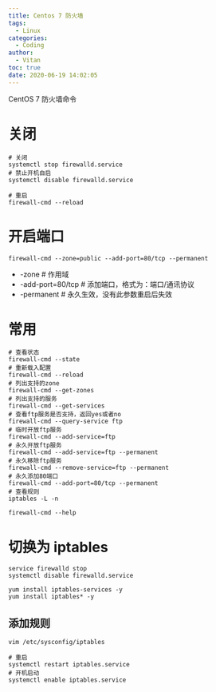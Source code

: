 ```yaml
---
title: Centos 7 防火墙
tags:
  - Linux
categories:
  - Coding
author:
  - Vitan
toc: true
date: 2020-06-19 14:02:05
---
```


CentOS 7 防火墙命令

<!--more-->

# 关闭
```
# 关闭
systemctl stop firewalld.service 
# 禁止开机自启
systemctl disable firewalld.service

# 重启
firewall-cmd --reload
```

# 开启端口
```
firewall-cmd --zone=public --add-port=80/tcp --permanent
```

- -zone # 作用域
- -add-port=80/tcp # 添加端口，格式为：端口/通讯协议
- -permanent # 永久生效，没有此参数重启后失效

# 常用

```
# 查看状态
firewall-cmd --state
# 重新载入配置
firewall-cmd --reload
# 列出支持的zone
firewall-cmd --get-zones
# 列出支持的服务
firewall-cmd --get-services
# 查看ftp服务是否支持，返回yes或者no
firewall-cmd --query-service ftp
# 临时开放ftp服务
firewall-cmd --add-service=ftp
# 永久开放ftp服务
firewall-cmd --add-service=ftp --permanent
# 永久移除ftp服务
firewall-cmd --remove-service=ftp --permanent
# 永久添加80端口 
firewall-cmd --add-port=80/tcp --permanent
# 查看规则
iptables -L -n 

firewall-cmd --help
```

# 切换为 iptables
```
service firewalld stop
systemctl disable firewalld.service

yum install iptables-services -y
yum install iptables* -y
```
## 添加规则

```
vim /etc/sysconfig/iptables

# 重启
systemctl restart iptables.service 
# 开机启动
systemctl enable iptables.service 
```